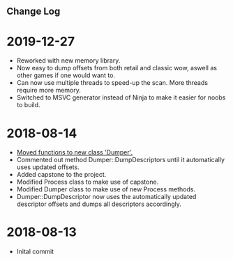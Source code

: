 ## Change Log

# 2019-12-27

* Reworked with new memory library.
* Now easy to dump offsets from both retail and classic wow, aswell as other games if one would want to.
* Can now use multiple threads to speed-up the scan. More threads require more memory.
* Switched to MSVC generator instead of Ninja to make it easier for noobs to build.

# 2018-08-14

* [Moved functions to new class 'Dumper'.](https://gitlab.com/ejt/WoWOffsetDumper/commit/640c8d9b0f06018e16880196f76218d3c23495b8)
* Commented out method Dumper::DumpDescriptors until it automatically uses updated offsets.
* Added capstone to the project.
* Modified Process class to make use of capstone.
* Modified Dumper class to make use of new Process methods.
* Dumper::DumpDescriptor now uses the automatically updated descriptor offsets and dumps all descriptors accordingly.

# 2018-08-13

* Inital commit